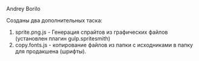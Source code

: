 Andrey Borilo

Созданы два дополнительных таска:

1. sprite.png.js - Генерация спрайтов из графических файлов (установлен плагин gulp.spritesmith)
2. copy.fonts.js - копирование файлов из папки с исходниками в папку для продакшена (шрифты).